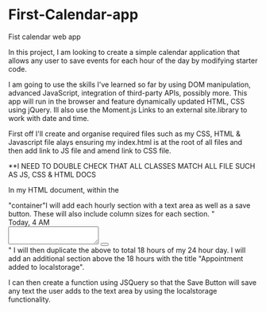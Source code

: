 # First-Calendar-app
Fist calendar web app

 In this project, I am looking to create a simple calendar application that allows any user to save events for each hour of the day by modifying starter code.

 I am going to use the skills I've learned so far by using DOM manipulation, advanced JavaScript, integration of third-party APIs, possibly more. This app will run in the browser and feature dynamically updated HTML, CSS using jQuery. Ill also use the Moment.js Links to an external site.library to work with date and time.

 First off I'll create and organise required files such as my CSS, HTML & Javascript file alays ensuring my index.html is at the root of all files and then add link to JS file and amend link to CSS file.

 **I NEED TO DOUBLE CHECK THAT ALL CLASSES MATCH ALL FILE SUCH AS JS, CSS & HTML DOCS

 In my HTML document, within the <div> "container"I will add each hourly section with a text area as well as a save button. These will also include column sizes for each section.
 " <section id="hour-0" class="row time-block">
        <section class="col-md-2 hour">
          Today, 4 AM
        </section>
        <textarea class="col-md-9 description"></textarea>
        <button class="btn saveBtn col-md-1"><i class="fas fa-save"></i></button>
      </section> "
I will then duplicate the above to total 18 hours of my 24 hour day. I will add an additional section above the 18 hours with the title "Appointment added to localstorage".

I can then create a function using JSQuery so that the Save Button will save any text the user adds to the text area by using the localstorage functionality. 